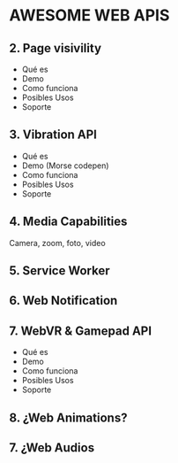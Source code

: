 # AWESOME WEB APIS


## 2. Page visivility

- Qué es
- Demo
- Como funciona
- Posibles Usos
- Soporte

## 3. Vibration API

- Qué es
- Demo (Morse codepen)
- Como funciona
- Posibles Usos
- Soporte


## 4. Media​ Capabilities

Camera, zoom, foto, video


## 5. Service Worker
 
## 6. Web Notification

## 7. WebVR & Gamepad API 

- Qué es
- Demo
- Como funciona
- Posibles Usos
- Soporte

## 8. ¿Web Animations?

## 7. ¿Web Audios
